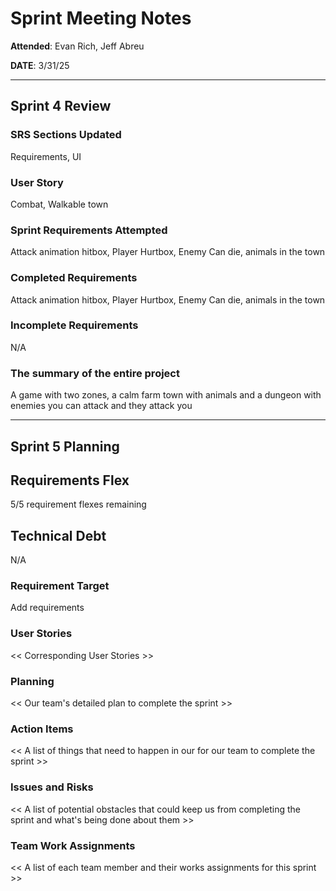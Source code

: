 # Sprint Meeting Notes

**Attended**: Evan Rich, Jeff Abreu

**DATE**: 3/31/25

***

## Sprint 4 Review

### SRS Sections Updated

Requirements, UI

### User Story

Combat, Walkable town

### Sprint Requirements Attempted

Attack animation hitbox, Player Hurtbox, Enemy Can die, animals in the town

### Completed Requirements

Attack animation hitbox, Player Hurtbox, Enemy Can die, animals in the town

### Incomplete Requirements

N/A

### The summary of the entire project

A game with two zones, a calm farm town with animals and a dungeon with enemies you can attack and they attack you

***

## Sprint 5 Planning

## Requirements Flex

5/5 requirement flexes remaining

## Technical Debt

N/A

### Requirement Target

Add requirements

### User Stories

<< Corresponding User Stories >>

### Planning

<< Our team's detailed plan to complete the sprint >>

### Action Items

<< A list of things that need to happen in our for our team to complete the sprint >>

### Issues and Risks

<< A list of potential obstacles that could keep us from completing the sprint and what's being done about them >>

### Team Work Assignments

<< A list of each team member and their works assignments for this sprint >>

